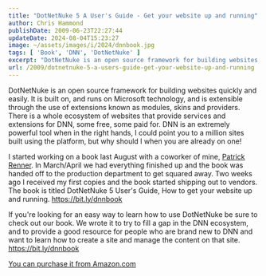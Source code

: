 ```yaml
---
title: "DotNetNuke 5 A User's Guide - Get your website up and running"
author: Chris Hammond
publishDate: 2009-06-23T22:27:44
updateDate: 2024-08-04T15:23:27
image: ~/assets/images/i/2024/dnnbook.jpg
tags: [ 'Book', 'DNN', 'DotNetNuke' ]
excerpt: "DotNetNuke is an open source framework for building websites quickly and easily. It is built on, and runs on Microsoft technology, and is extensible through the use of extensions known as modules, skins and providers. There is a whole ecosystem of websites that provide services and extensions for DNN, some free, some paid for. DNN is an extremely powerful tool when in the right hands, I could point you to a million sites built using the platform, but why should I when you are already on one!  I started working on a book last August with a coworker of mine, Patrick Renner. In March/April we had everything finished up and the book was handed off to the production department to get squared away. Two weeks ago I received my first copies and the book started shipping out to vendors. The book is titled DotNetNuke 5 User&#39;s Guide, How to get your website up and running. https://bit.ly/dnnbook  If you&#39;re looking for an easy way to learn how to use DotNetNuke be sure to check out our book. We wrote it to try to fill a gap in the DNN ecosystem, and to provide a good resource for people who are brand new to DNN and want to learn how to create a site and manage the content on that site. https://bit.ly/dnnbook  You can purchase it from Amazon.com   "
url: /2009/dotnetnuke-5-a-users-guide-get-your-website-up-and-running  # Use the generated URL with year
---
```

<p>DotNetNuke is an open source framework for building websites quickly and easily. It is built on, and runs on Microsoft technology, and is extensible through the use of extensions known as modules, skins and providers. There is a whole ecosystem of websites that provide services and extensions for DNN, some free, some paid for. DNN is an extremely powerful tool when in the right hands, I could point you to a million sites built using the platform, but why should I when you are already on one!</p>  <p>I started working on a book last August with a coworker of mine, <a href="https://www.patrickrenner.com/">Patrick Renner</a>. In March/April we had everything finished up and the book was handed off to the production department to get squared away. Two weeks ago I received my first copies and the book started shipping out to vendors. The book is titled DotNetNuke 5 User&#39;s Guide, How to get your website up and running. <a href="https://bit.ly/dnnbook">https://bit.ly/dnnbook</a></p>  <p>If you&#39;re looking for an easy way to learn how to use DotNetNuke be sure to check out our book. We wrote it to try to fill a gap in the DNN ecosystem, and to provide a good resource for people who are brand new to DNN and want to learn how to create a site and manage the content on that site. <a href="https://bit.ly/dnnbook">https://bit.ly/dnnbook</a></p>  <p><a href="https://bit.ly/dnnbook">You can purchase it from Amazon.com</a></p>  <p><a href="https://bit.ly/dnnbook"><img alt="" src="https://media.wiley.com/product_data/coverImage/74/04704625/0470462574.jpg" style="border-width: 0px;border-style: solid;" /></a></p> 

